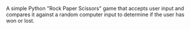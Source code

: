 A simple Python "Rock Paper Scissors" game that accepts user input and compares it against a random computer input to determine if the user has won or lost.
